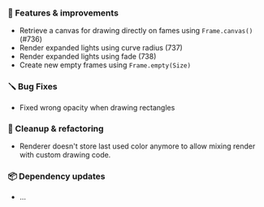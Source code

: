 ### 🚀 Features & improvements

- Retrieve a canvas for drawing directly on fames using `Frame.canvas()` (#736)
- Render expanded lights using curve radius (737)
- Render expanded lights using fade (738)
- Create new empty frames using `Frame.empty(Size)`

### 🪛 Bug Fixes

- Fixed wrong opacity when drawing rectangles

### 🧽 Cleanup & refactoring

- Renderer doesn't store last used color anymore to allow mixing render with custom drawing code.

### 📦 Dependency updates

- ...